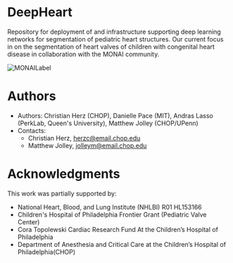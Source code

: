 # DeepHeart
Repository for deployment of and infrastructure supporting deep learning networks for segmentation of pediatric heart structures.  Our current focus in on the segmentation of heart valves of children with congenital heart disease in collaboration with the MONAI community.

![MONAILabel](https://user-images.githubusercontent.com/10195822/141850003-9004e8b4-4daf-405a-868a-0fc6841d220a.gif)

# Authors

- Authors: Christian Herz (CHOP), Danielle Pace (MIT), Andras Lasso (PerkLab, Queen's University), Matthew Jolley (CHOP/UPenn)
- Contacts:
  - Christian Herz, <email>herzc@email.chop.edu</email>
  - Matthew Jolley, <email>jolleym@email.chop.edu</email>

 # Acknowledgments

This work was partially supported by:

- National Heart, Blood, and Lung Institute (NHLBI) R01 HL153166
- Children's Hospital of Philadelphia Frontier Grant (Pediatric Valve Center)
- Cora Topolewski Cardiac Research Fund At the Children’s Hospital of Philadelphia
- Department of Anesthesia and Critical Care at the Children’s Hospital of Philadelphia(CHOP)


